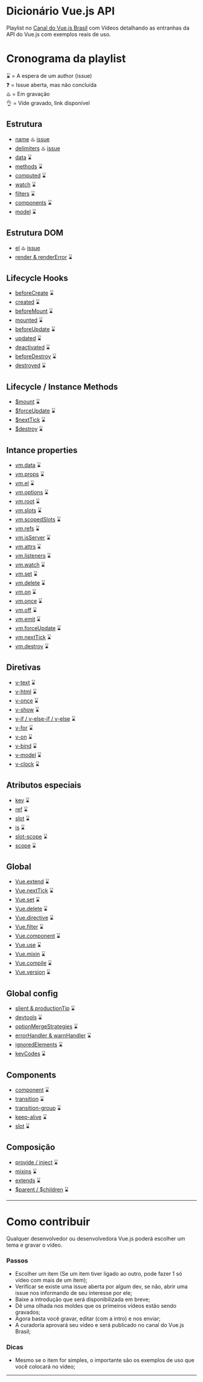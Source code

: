 # Dicionário Vue.js API

Playlist no [Canal do Vue.js Brasil](https://www.youtube.com/channel/UC9DvZyV1QU3Y0-Tpv97oAxw) com Vídeos detalhando as entranhas da API do Vue.js com exemplos reais de uso.

# Cronograma da playlist

⌛ = A espera de um author (issue)  
❓ = Issue aberta, mas não concluída   
♨️ = Em gravação  
👌 = Víde gravado, link disponível  


## Estrutura

- [name]() ♨️ [issue](https://github.com/ktquezplay/vuejs-api-o-que-voce-precisa-saber/issues/1)
- [delimiters]() ♨️ [issue](https://github.com/ktquezplay/vuejs-api-o-que-voce-precisa-saber/issues/1)
- [data]() ⌛
- [methods]() ⌛
- [computed]() ⌛
- [watch]() ⌛
- [filters]() ⌛
- [components]() ⌛
- [model]() ⌛

## Estrutura DOM

- [el]() ♨️ [issue](https://github.com/ktquezplay/vuejs-api-o-que-voce-precisa-saber/issues/1)
- [render & renderError]() ⌛

## Lifecycle Hooks

- [beforeCreate]() ⌛
- [created]() ⌛
- [beforeMount]() ⌛
- [mounted]() ⌛
- [beforeUpdate]() ⌛
- [updated]() ⌛
- [deactivated]() ⌛
- [beforeDestroy]() ⌛
- [destroyed]() ⌛

## Lifecycle / Instance Methods 

- [$mount]() ⌛
- [$forceUpdate]() ⌛
- [$nextTick]() ⌛
- [$destroy]() ⌛

## Intance properties

- [$vm.$data]() ⌛
- [$vm.$props]() ⌛
- [$vm.$el]() ⌛
- [$vm.$options]() ⌛
- [$vm.$root]() ⌛
- [$vm.$slots]() ⌛
- [$vm.$scopedSlots]() ⌛
- [$vm.$refs]() ⌛
- [$vm.$isServer]() ⌛
- [$vm.$attrs]() ⌛
- [$vm.$listeners]() ⌛
- [$vm.$watch]() ⌛
- [$vm.$set]() ⌛
- [$vm.$delete]() ⌛
- [$vm.$on]() ⌛
- [$vm.$once]() ⌛
- [$vm.$off]() ⌛
- [$vm.$emit]() ⌛
- [$vm.$forceUpdate]() ⌛
- [$vm.$nextTick]() ⌛
- [$vm.$destroy]() ⌛


## Diretivas

- [v-text]() ⌛
- [v-html]() ⌛
- [v-once]() ⌛
- [v-show]() ⌛
- [v-if / v-else-if / v-else]() ⌛
- [v-for]() ⌛
- [v-on]() ⌛
- [v-bind]() ⌛
- [v-model]() ⌛
- [v-clock]() ⌛

## Atributos especiais

- [key]() ⌛
- [ref]() ⌛
- [slot]() ⌛
- [is]() ⌛
- [slot-scope]() ⌛
- [scope]() ⌛

## Global

- [Vue.extend]() ⌛
- [Vue.nextTick]() ⌛
- [Vue.set]() ⌛
- [Vue.delete]() ⌛
- [Vue.directive]() ⌛
- [Vue.filter]() ⌛
- [Vue.component]() ⌛
- [Vue.use]() ⌛
- [Vue.mixin]() ⌛
- [Vue.compile]() ⌛
- [Vue.version]() ⌛

## Global config

- [slient & productionTip]() ⌛
- [devtools]() ⌛
- [optionMergeStrategies]() ⌛
- [errorHandler & warnHandler]() ⌛
- [ignoredElements]() ⌛
- [keyCodes]() ⌛

## Components

- [component]() ⌛
- [transition]() ⌛
- [transition-group]() ⌛
- [keep-alive]() ⌛
- [slot]() ⌛

## Composição

- [provide / inject]() ⌛
- [mixins]() ⌛
- [extends]() ⌛
- [$parent / $children]() ⌛

---

# Como contribuir

Qualquer desenvolvedor ou desenvolvedora Vue.js poderá escolher um tema e gravar o vídeo.

### Passos

- Escolher um item (Se um item tiver ligado ao outro, pode fazer 1 só vídeo com mais de um item);
- Verificar se existe uma issue aberta por algum dev, se não, abrir uma issue nos informando de seu interesse por ele;
- Baixe a introdução que será disponibilizada em breve;
- Dê uma olhada nos moldes que os primeiros vídeos estão sendo gravados;
- Agora basta você gravar, editar (com a intro) e nos enviar;
- A curadoria aprovará seu vídeo e será publicado no canal do Vue.js Brasil;


### Dicas

- Mesmo se o item for simples, o importante são os exemplos de uso que você colocará no vídeo;


---








